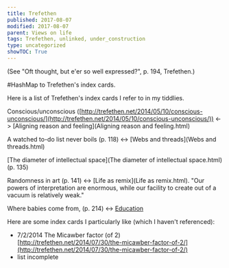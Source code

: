 ```yaml
---
title: Trefethen
published: 2017-08-07
modified: 2017-08-07
parent: Views on life
tags: Trefethen, unlinked, under_construction
type: uncategorized
showTOC: True
---
```




(See "Oft thought, but e'er so well expressed?", p. 194, Trefethen.)

#HashMap to Trefethen's index cards.

Here is a list of Trefethen's index cards I refer to in my tiddlies.

Conscious/unconscious ([http://trefethen.net/2014/05/10/conscious-unconscious/](http://trefethen.net/2014/05/10/conscious-unconscious/)) 
<->
 [Aligning reason and feeling](Aligning reason and feeling.html)

A watched to-do list never boils (p. 118) 
<->
 [Webs and threads](Webs and threads.html)

[The diameter of intellectual space](The diameter of intellectual space.html) (p. 135)

Randomness in art (p. 141) 
<->
 [Life as remix](Life as remix.html). "Our powers of interpretation are enormous, while our facility to create out of a vacuum is relatively weak."

Where babies come from, (p. 214) 
<->
 [Education](Education.html)

Here are some index cards I particularly like (which I haven't referenced): 

+ 7/2/2014 The Micawber factor (of 2) [http://trefethen.net/2014/07/30/the-micawber-factor-of-2/](http://trefethen.net/2014/07/30/the-micawber-factor-of-2/)
+ list incomplete



